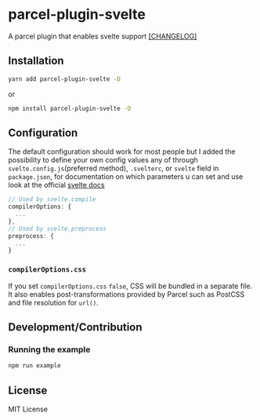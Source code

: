 # parcel-plugin-svelte

A parcel plugin that enables svelte support [[CHANGELOG]](https://github.com/DeMoorJasper/parcel-plugin-svelte/blob/master/CHANGELOG.md)

## Installation

```bash
yarn add parcel-plugin-svelte -D
```

or

```bash
npm install parcel-plugin-svelte -D
```

## Configuration

The default configuration should work for most people but I added the possibility to define your own config values any of through `svelte.config.js`(preferred method), `.svelterc`, or `svelte` field in `package.json`, for documentation on which parameters u can set and use look at the official [svelte docs](https://github.com/sveltejs/svelte)

```Javascript
// Used by svelte.compile
compilerOptions: {
  ...
},
// Used by svelte.preprocess
preprocess: {
  ...
}
```

### `compilerOptions.css`

If you set `compilerOptions.css` `false`, CSS will be bundled in a separate
file. It also enables post-transformations provided by Parcel such as PostCSS
and file resolution for `url()`.

## Development/Contribution

### Running the example

```bash
npm run example
```

## License

MIT License
